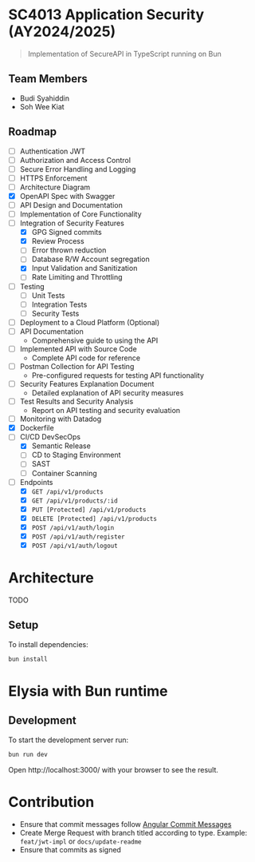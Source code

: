 # SC4013 Application Security (AY2024/2025)
> Implementation of SecureAPI in TypeScript running on Bun

## Team Members
- Budi Syahiddin
- Soh Wee Kiat

## Roadmap
- [ ] Authentication JWT
- [ ] Authorization and Access Control
- [ ] Secure Error Handling and Logging
- [ ] HTTPS Enforcement
- [ ] Architecture Diagram
- [x] OpenAPI Spec with Swagger
- [ ] API Design and Documentation
- [ ] Implementation of Core Functionality
- [ ] Integration of Security Features    
    - [x] GPG Signed commits
    - [x] Review Process
    - [ ] Error thrown reduction
    - [ ] Database R/W Account segregation
    - [x] Input Validation and Sanitization
    - [ ] Rate Limiting and Throttling
- [ ] Testing
  - [ ] Unit Tests
  - [ ] Integration Tests
  - [ ] Security Tests
- [ ] Deployment to a Cloud Platform (Optional)
- [ ] API Documentation
    - Comprehensive guide to using the API
- [ ] Implemented API with Source Code
    - Complete API code for reference
- [ ] Postman Collection for API Testing
    - Pre-configured requests for testing API functionality
- [ ] Security Features Explanation Document
    - Detailed explanation of API security measures
- [ ] Test Results and Security Analysis
    - Report on API testing and security evaluation
- [ ] Monitoring with Datadog
- [x] Dockerfile
- [ ] CI/CD DevSecOps
    - [x] Semantic Release
    - [ ] CD to Staging Environment
    - [ ] SAST
    - [ ] Container Scanning
- [ ] Endpoints
    - [x] `GET /api/v1/products`
    - [x] `GET /api/v1/products/:id`
    - [x] `PUT [Protected] /api/v1/products`
    - [x] `DELETE [Protected] /api/v1/products`
    - [x] `POST /api/v1/auth/login`
    - [x] `POST /api/v1/auth/register`
    - [x] `POST /api/v1/auth/logout`

# Architecture
TODO

## Setup
To install dependencies:

```bash
bun install
```

# Elysia with Bun runtime

## Development
To start the development server run:
```bash
bun run dev
```

Open http://localhost:3000/ with your browser to see the result.

# Contribution
- Ensure that commit messages follow [Angular Commit Messages](https://gist.github.com/brianclements/841ea7bffdb01346392c)
- Create Merge Request with branch titled according to type. Example: `feat/jwt-impl` or `docs/update-readme`
- Ensure that commits as signed
